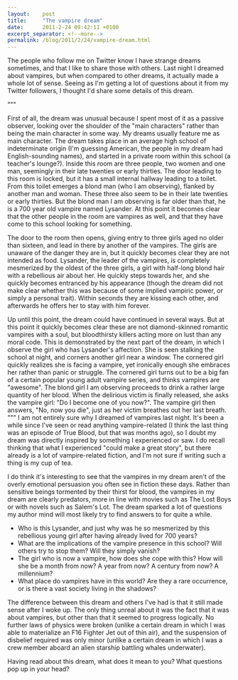 ```yaml
---
layout:    post
title:     "The vampire dream"
date:      2011-2-24 09:42:11 +0100
excerpt_separator: <!--more-->
permalink: /blog/2011/2/24/vampire-dream.html
---
```


The people who follow me on Twitter know I have strange dreams sometimes, and that I like to share those with others. Last night I dreamed about vampires, but when compared to other dreams, it actually made a whole lot of sense. Seeing as I'm getting a lot of questions about it from my Twitter followers, I thought I'd share some details of this dream.

<!--more-->"""
First of all, the dream was unusual because I spent most of it as a passive observer, looking over the shoulder of the &quot;main characters&quot; rather than being the main character in some way. My dreams usually feature me as main character. The dream takes place in an average high school of indeterminate origin (I'm guessing American, the people in my dream had English-sounding names), and started in a private room within this school (a teacher's lounge?). Inside this room are three people, two women and one man, seemingly in their late twenties or early thirties. The door leading to this room is locked, but it has a small internal hallway leading to a toilet. From this toilet emerges a blond man (who I am observing), flanked by another man and woman. These three also seem to be in their late twenties or early thirties. But the blond man I am observing is far older than that, he is a 700 year old vampire named Lysander. At this point it becomes clear that the other people in the room are vampires as well, and that they have come to this school looking for something.

The door to the room then opens, giving entry to three girls aged no older than sixteen, and lead in there by another of the vampires. The girls are unaware of the danger they are in, but it quickly becomes clear they are not intended as food. Lysander, the leader of the vampires, is completely mesmerized by the oldest of the three girls, a girl with half-long blond hair with a rebellious air about her. He quickly steps towards her, and she quickly becomes entranced by his appearance (though the dream did not make clear whether this was because of some implied vampiric power, or simply a personal trait). Within seconds they are kissing each other, and afterwards he offers her to stay with him forever.

Up until this point, the dream could have continued in several ways. But at this point it quickly becomes clear these are not diamond-skinned romantic vampires with a soul, but bloodthirsty killers acting more on lust than any moral code. This is demonstrated by the next part of the dream, in which I observe the girl who has Lysander's affection. She is seen stalking the school at night, and corners another girl near a window. The cornered girl quickly realizes she is facing a vampire, yet ironically enough she embraces her rather than panic or struggle. The cornered girl turns out to be a big fan of a certain popular young adult vampire series, and thinks vampires are &quot;awesome&quot;. The blond girl I am observing proceeds to drink a rather large quantity of her blood. When the delirious victim is finally released, she asks the vampire girl: &quot;Do I become one of you now?&quot;. The vampire girl then answers, &quot;No, now you die&quot;, just as her victim breathes out her last breath.
"""
I am not entirely sure why I dreamed of vampires last night. It's been a while since I've seen or read anything vampire-related (I think the last thing was an episode of True Blood, but that was months ago), so I doubt my dream was directly inspired by something I experienced or saw. I do recall thinking that what I experienced &quot;could make a great story&quot;, but there already is a lot of vampire-related fiction, and I'm not sure if writing such a thing is my cup of tea.

I do think it's interesting to see that the vampires in my dream aren't of the overly emotional persuasion you often see in fiction these days. Rather than sensitive beings tormented by their thirst for blood, the vampires in my dream are clearly predators, more in line with movies such as The Lost Boys or with novels such as Salem's Lot. The dream sparked a lot of questions my author mind will most likely try to find answers to for quite a while.
* Who is this Lysander, and just why was he so mesmerized by this rebellious young girl after having already lived for 700 years?
* What are the implications of the vampire presence in this school? Will others try to stop them? Will they simply vanish?
* The girl who is now a vampire, how does she cope with this? How will she be a month from now? A year from now? A century from now? A millennium?
* What place do vampires have in this world? Are they a rare occurrence, or is there a vast society living in the shadows?

The difference between this dream and others I've had is that it still made sense after I woke up. The only thing unreal about it was the fact that it was about vampires, but other than that it seemed to progress logically. No further laws of physics were broken (unlike a certain dream in which I was able to materialize an F16 Fighter Jet out of thin air), and the suspension of disbelief required was only minor (unlike a certain dream in which I was a crew member aboard an alien starship battling whales underwater).

Having read about this dream, what does it mean to you? What questions pop up in your head?